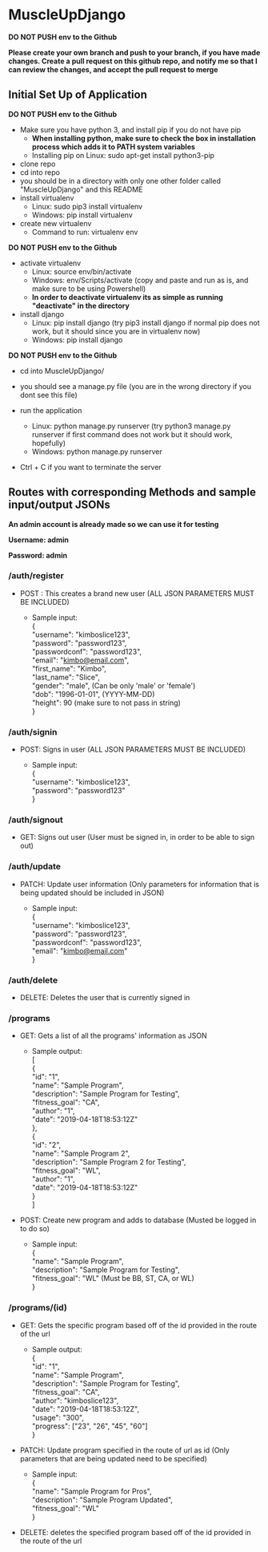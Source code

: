 # MuscleUpDjango

**DO NOT PUSH env to the Github**

**Please create your own branch and push to your branch, if you have made changes. Create a pull request on this github repo, and notify me so that I can review the changes, and accept the pull request to merge**


## Initial Set Up of Application


**DO NOT PUSH env to the Github**

- Make sure you have python 3, and install pip if you do not have pip
  - **When installing python, make sure to check the box in installation process which adds it to PATH system variables**
  - Installing pip on Linux: sudo apt-get install python3-pip
- clone repo
- cd into repo
- you should be in a directory with only one other folder called "MuscleUpDjango" and this README
- install virtualenv 
  - Linux: sudo pip3 install virtualenv 
  - Windows: pip install virtualenv
- create new virtualenv
  - Command to run: virtualenv env

**DO NOT PUSH env to the Github**

- activate virtualenv
  - Linux: source env/bin/activate
  - Windows: env/Scripts/activate    (copy and paste and run as is, and make sure to be using Powershell)
  - **In order to deactivate virtualenv its as simple as running "deactivate" in the directory**
- install django
  - Linux: pip install django (try pip3 install django if normal pip does not work, but it should since you are in virtualenv now)
  - Windows: pip install django

**DO NOT PUSH env to the Github**

- cd into MuscleUpDjango/
- you should see a manage.py file (you are in the wrong directory if you dont see this file)
- run the application
  - Linux: python manage.py runserver (try python3 manage.py runserver if first command does not work but it should work, hopefully)
  - Windows: python manage.py runserver

- Ctrl + C if you want to terminate the server


## Routes with corresponding Methods and sample input/output JSONs

**An admin account is already made so we can use it for testing**

**Username: admin**

**Password: admin**

### /auth/register

- POST : This creates a brand new user (ALL JSON PARAMETERS MUST BE INCLUDED)

   - Sample input:<br />
   {<br />
     "username": "kimboslice123",<br />
     "password": "password123", <br />
     "passwordconf": "password123", <br />
     "email": "kimbo@email.com", <br />
     "first_name": "Kimbo",<br />
     "last_name": "Slice",<br />
     "gender": "male", (Can be only 'male' or 'female')<br />
     "dob": "1996-01-01", (YYYY-MM-DD)<br />
     "height": 90 (make sure to not pass in string)<br />
   }<br />


### /auth/signin

- POST: Signs in user (ALL JSON PARAMETERS MUST BE INCLUDED)

   - Sample input:<br />
   {<br />
     "username": "kimboslice123",<br />
     "password": "password123" <br />
   }<br />

### /auth/signout

- GET: Signs out user (User must be signed in, in order to be able to sign out)

### /auth/update

- PATCH: Update user information (Only parameters for information that is being updated should be included in JSON)

   - Sample input:<br />
   {<br />
     "username": "kimboslice123",<br />
     "password": "password123", <br />
     "passwordconf": "password123", <br />
     "email": "kimbo@email.com" <br />
   }<br />


### /auth/delete

- DELETE: Deletes the user that is currently signed in

### /programs

- GET: Gets a list of all the programs' information as JSON

   - Sample output:<br />
   [<br />
     {<br />
       "id": "1",<br />
       "name": "Sample Program", <br />
       "description": "Sample Program for Testing", <br />
       "fitness_goal": "CA", <br />
       "author": "1",<br />
       "date": "2019-04-18T18:53:12Z"<br />
     },<br />
     {<br />
       "id": "2",<br />
       "name": "Sample Program 2", <br />
       "description": "Sample Program 2 for Testing", <br />
       "fitness_goal": "WL", <br />
       "author": "1",<br />
       "date": "2019-04-18T18:53:12Z"<br />
     }<br />
   ]<br />


- POST: Create new program and adds to database (Musted be logged in to do so)

   - Sample input:<br />
   {<br />
     "name": "Sample Program", <br />
     "description": "Sample Program for Testing", <br />
     "fitness_goal": "WL" (Must be BB, ST, CA, or WL)<br />
   }<br />

### /programs/(id)

- GET: Gets the specific program based off of the id provided in the route of the url

   - Sample output:<br />
   {<br />
     "id": "1",<br />
     "name": "Sample Program", <br />
     "description": "Sample Program for Testing", <br />
     "fitness_goal": "CA", <br />
     "author": "kimboslice123",<br />
     "date": "2019-04-18T18:53:12Z",<br />
     "usage": "300", <br />
     "progress": ["23", "26", "45", "60"] <br />
   }<br />

- PATCH: Update program specified in the route of url as id (Only parameters that are being updated need to be specified)


   - Sample input:<br />
   {<br />
     "name": "Sample Program for Pros", <br />
     "description": "Sample Program Updated", <br />
     "fitness_goal": "WL" <br />
   }<br />

- DELETE: deletes the specified program based off of the id provided in the route of the url


